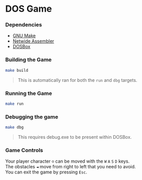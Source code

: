 # DOS Game

### Dependencies
- [GNU Make](https://www.gnu.org/software/make/)
- [Netwide Assembler](https://nasm.us/)
- [DOSBox](https://www.dosbox.com/)

### Building the Game
```sh
make build
```
> This is automatically ran for both the `run` and `dbg` targets.

### Running the Game
```sh
make run
```

### Debugging the game
```sh
make dbg
```
> This requires debug.exe to be present within DOSBox.

### Game Controls
Your player character `☺` can be moved with the `W` `A` `S` `D` keys.\
The obstacles `◄` move from right to left that you need to avoid.\
You can exit the game by pressing `Esc`.
